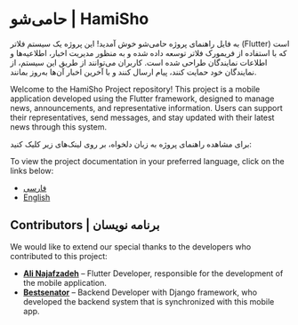 # حامی‌شو | HamiSho

به فایل راهنمای پروژه حامی‌شو خوش آمدید! این پروژه یک سیستم فلاتر (Flutter) است که با استفاده از فریمورک فلاتر توسعه داده شده و به منظور مدیریت اخبار، اطلاعیه‌ها و اطلاعات نمایندگان طراحی شده است. کاربران می‌توانند از طریق این سیستم، از نمایندگان خود حمایت کنند، پیام ارسال کنند و با آخرین اخبار آن‌ها به‌روز بمانند.

Welcome to the HamiSho Project repository! This project is a mobile application developed using the Flutter framework, designed to manage news, announcements, and representative information. Users can support their representatives, send messages, and stay updated with their latest news through this system.

برای مشاهده راهنمای پروژه به زبان دلخواه، بر روی لینک‌های زیر کلیک کنید:

To view the project documentation in your preferred language, click on the links below:

- [فارسی](./README.fa.md)
- [English](./README.en.md)

## Contributors | برنامه نویسان

We would like to extend our special thanks to the developers who contributed to this project:

- **[Ali Najafzadeh](https://github.com/AliNajafzadeh7916)** – Flutter Developer, responsible for the development of the mobile application.
- **[Bestsenator](https://github.com/Bestsenator)** – Backend Developer with Django framework, who developed the backend system that is synchronized with this mobile app.
